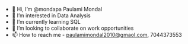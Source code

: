 - 👋 Hi, I’m @mondapa Paulami Mondal
- 👀 I’m interested in Data Analysis
- 🌱 I’m currently learning SQL
- 💞️ I’m looking to collaborate on work opportunities
- 📫 How to reach me - paulamimondal2010@gmaol.com, 7044373553

<!---
mondapa/mondapa is a ✨ special ✨ repository because its `README.md` (this file) appears on your GitHub profile.
You can click the Preview link to take a look at your changes.
--->
